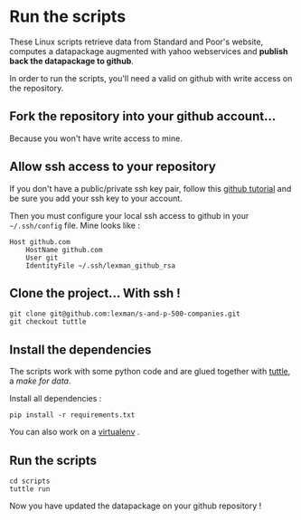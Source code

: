 # Run the scripts
These Linux scripts retrieve data from Standard and Poor's website, computes a datapackage augmented with yahoo webservices and **publish back the datapackage to github**.

In order to run the scripts, you'll need a valid on github with write access on the repository.

## Fork the repository into your github account...
Because you won't have write access to mine.

## Allow ssh access to your repository
If you don't have a public/private ssh key pair, follow this  [github tutorial](https://help.github.com/articles/generating-ssh-keys/) 
and be sure you add your ssh key to your account.

Then you must configure your local ssh access to github in your ``~/.ssh/config`` file. Mine looks like :

    Host github.com
        HostName github.com
        User git
        IdentityFile ~/.ssh/lexman_github_rsa

## Clone the project... With ssh !

    git clone git@github.com:lexman/s-and-p-500-companies.git
    git checkout tuttle	

## Install the dependencies
The scripts work with some python code and are glued together with [tuttle](github.com/lexman/tuttle), a *make for data*.

Install all dependencies :

    pip install -r requirements.txt

You can also work on a [virtualenv](http://docs.python-guide.org/en/latest/dev/virtualenvs/) .

	
## Run the scripts

    cd scripts
	tuttle run
	
Now you have updated the datapackage on your github repository !